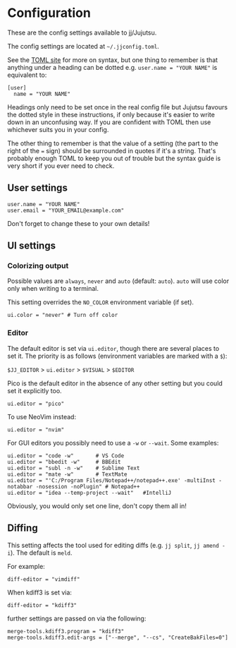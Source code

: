 # Configuration

These are the config settings available to jj/Jujutsu.

The config settings are located at `~/.jjconfig.toml`.

See the [TOML site](https://toml.io/en/) for more on syntax,
but one thing to remember is that anything under a heading can be dotted
e.g. `user.name = "YOUR NAME"` is equivalent to:

    [user]
      name = "YOUR NAME"

Headings only need to be set once in the real config file but Jujutsu favours the dotted style in these instructions, if only because it's easier to write down in an unconfusing way. If you are confident with TOML then use whichever suits you in your config.

The other thing to remember is that the value of a setting (the part to the 
right of the `=` sign) should be surrounded in quotes if it's a string. 
That's probably enough TOML to keep you out of trouble but the syntax guide is 
very short if you ever need to check.


## User settings

    user.name = "YOUR NAME" 
    user.email = "YOUR_EMAIL@example.com"

Don't forget to change these to your own details!


## UI settings

### Colorizing output

Possible values are `always`, `never` and `auto` (default: `auto`). 
`auto` will use color only when writing to a terminal. 

This setting overrides the `NO_COLOR` environment variable (if set).

    ui.color = "never" # Turn off color


### Editor

The default editor is set via `ui.editor`,
though there are several places to set it. 
The priority is as follows (environment variables are marked with a `$`):

`$JJ_EDITOR` > `ui.editor` > `$VISUAL` > `$EDITOR`

Pico is the default editor in the absence of any other setting but you could 
set it explicitly too.

    ui.editor = "pico"

To use NeoVim instead:

    ui.editor = "nvim"

For GUI editors you possibly need to use a `-w` or `--wait`. Some examples:

    ui.editor = "code -w"       # VS Code
    ui.editor = "bbedit -w"     # BBEdit
    ui.editor = "subl -n -w"    # Sublime Text
    ui.editor = "mate -w"       # TextMate
    ui.editor = "'C:/Program Files/Notepad++/notepad++.exe' -multiInst -notabbar -nosession -noPlugin" # Notepad++
    ui.editor = "idea --temp-project --wait"   #IntelliJ

Obviously, you would only set one line, don't copy them all in!


## Diffing

This setting affects the tool used for editing diffs 
(e.g. `jj split`, `jj amend -i`). 
The default is `meld`.

For example:

    diff-editor = "vimdiff"

When kdiff3 is set via:

    diff-editor = "kdiff3"

further settings are passed on via the following:

    merge-tools.kdiff3.program = "kdiff3"
    merge-tools.kdiff3.edit-args = ["--merge", "--cs", "CreateBakFiles=0"]
